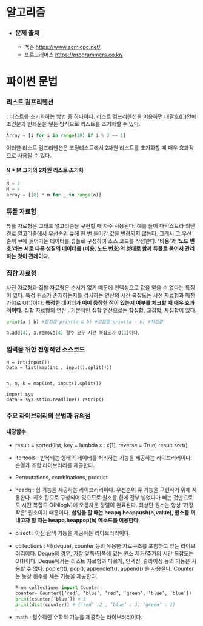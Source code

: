 # 알고리즘

- ### 문제 출처

  - 백준 https://www.acmicpc.net/
  - 프로그래머스 https://programmers.co.kr/
# 파이썬 문법

### 리스트 컴프리헨션 

: 리스트를 초기화하는 방법 중 하나이다. 리스트 컴프리헨션을 이용하면 대괄호([])안에 조건문과 반복문을 넣는 방식으로 리스트를 초기화할 수 있다. 

```python
Array = [i for i in range(20) if i % 2 == 1]
```

이러한 리스트 컴프리헨션은 코딩테스트에서 2차원 리스트를 초기화할 때 매우 효과적으로 사용될 수 있다. 


#### N * M 크기의 2차원 리스트 초기화

```python
N = 3
M = 4
array = [[0] * m for _ in range(n)]
```

### 튜플 자료형 

튜플 자료형은 그래프 알고리즘을 구현할 때 자주 사용된다. 예를 들어 다익스트라 최단 경로 알고리즘에서 우선순위 큐에 한 번 들어간 값을 변경되지 않는다. 그래서 그 우선 순위 큐에 들어가는 데이터를 튜플로 구성하여 소스 코드를 작성한다. **‘비용’과 ‘노드 번호’라는 서로 다른 성질의 데이터를 (비용, 노드 번호)의 형태로 함께 튜플로 묶어서 관리하는 것이 관례이다.**

### 집합 자료형

사전 자료형과 집합 자료형은 순서가 없기 때문에 인덱싱으로 값을 얻을 수 없다는 특징이 있다. 특정 원소가 존재하는지를 검사하는 연산의 시간 복잡도는 사전 자료형과 마찬가지로 O(1)이다. **특정한 데이터가 이미 등장한 적이 있는지 여부를 체크할 때 매우 효과적이다.** 
집합 자료형의 연산 : 기본적인 집합 연산으로는 합집합, 교집합, 차집합이 있다.

```python
print(a | b) #합집합 print(a & b) #교집합 print(a - b) #차집합

a.add(4), a.remove(4) 함수 모두 시간 복잡도가 O(1)이다.
```

### 입력을 위한 전형적인 소스코드

```
N = int(input())
Data = list(map(int , input().split()))


n, m, k = map(int, input().split())

import sys
data = sys.stdin.readline().rstrip()
```

### 주요 라이브러리의 문법과 유의점

#### 내장함수

- result = sorted(list, key = lambda x : x[1], reverse = True)
  result.sort()

- itertools : 반복되는 형태의 데이터를 처리하는 기능을 제공하는 라이브러리이다. 순열과 조합 라이브러리를 제공한다.

- Permutations, combinations, product

- headq : 힙 기능을 제공하는 라이브러리이다. 우선순위 큐 기능을 구현하기 위해 사용한다.
  최소 힙으로 구성되어 있으므로 원소를 힙에 전부 넣었다가 빼는 것만으로도 시간 복잡도 O(NlogN)에 오름차운 정렬이 완료된다. 최상단 원소는 항상 ‘가장 작은’ 원소이기 때문이다. **삽입을 할 때는 heapq.heappush(h,value), 원소를 꺼내고자 할 때는 heapq.heappop(h) 메소드를 이용한다.**  

- bisect : 이진 탐색 기능을 제공하는 라이브러리이다. 

- collections : 덱(deque), counter 등의 유용한 자료구조를 포함하고 있는 라이브러리이다. 
  Deque의 경우, 가장 앞쪽/뒤쪽에 있는 원소 제거/추가의 시간 복잡도는 O(1)이다. Deque에서는 리스트 자료형과 다르게, 인덱싱, 슬라이싱 등의 기능은 사용할 수 없다. popleft(), pop(), appendleft(), append() 을 사용한다. 
  Counter는 등장 횟수를 세는 기능을 제공한다.

  ```python
  From collections import Counter
  counter= Counter([‘red’, ‘blue’, ’red’, ‘green’, ‘blue’, ‘blue’])
  print(counter[‘blue’]) # 3
  print(dict(counter)) # {‘red’ :2 , ‘blue’ : 3, ‘green’ : 1} 
  ```

- math : 필수적인 수학적 기능을 제공하는 라이브러리이다.

